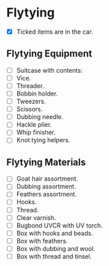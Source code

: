 # Flytying

* [x] Ticked items are in the car. 

## Flytying Equipment 

* [ ] Suitcase with contents:
* [ ] Vice.
* [ ] Threader.
* [ ] Bobbin holder.
* [ ] Tweezers.
* [ ] Scissors.
* [ ] Dubbing needle.
* [ ] Hackle plier.
* [ ] Whip finisher.
* [ ] Knot tying helpers.

## Flytying Materials

* [ ] Goat hair assortment.
* [ ] Dubbing assortment.
* [ ] Feathers assortment.
* [ ] Hooks.
* [ ] Thread.
* [ ] Clear varnish.
* [ ] Bugbond UVCR with UV torch.
* [ ] Box with hooks and beads.
* [ ] Box with feathers.
* [ ] Box with dubbing and wool.
* [ ] Box with thread and tinsel.
